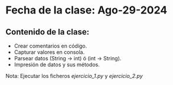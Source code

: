 # Fecha de la clase: Ago-29-2024

## Contenido de la clase:

- Crear comentarios en código.
- Capturar valores en consola.
- Parsear datos (String -> int) ó (int -> String).
- Impresión de datos y sus métodos.

Nota: Ejecutar los ficheros *ejercicio_1.py* y *ejercicio_2.py*